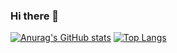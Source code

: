 ### Hi there 👋

<!--
**yachae85/yachae85** is a ✨ _special_ ✨ repository because its `README.md` (this file) appears on your GitHub profile.

Here are some ideas to get you started:

- 🔭 I’m currently working on ...
- 🌱 I’m currently learning ...
- 👯 I’m looking to collaborate on ...
- 🤔 I’m looking for help with ...
- 💬 Ask me about ...
- 📫 How to reach me: ...
- 😄 Pronouns: ...
- ⚡ Fun fact: ...
-->

[![Anurag's GitHub stats](https://github-readme-stats.vercel.app/api?username=yachae85)](https://github.com/anuraghazra/github-readme-stats)
[![Top Langs](https://github-readme-stats.vercel.app/api/top-langs/?username=yachae85)](https://github.com/anuraghazra/github-readme-stats)
